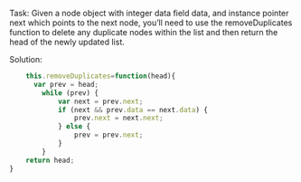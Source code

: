 Task: Given a node object with integer data field data, and instance pointer next which points to the next node, you’ll need to use the removeDuplicates function to delete any duplicate nodes within the list and then return the head of the newly updated list.

Solution: 
```javascript
    this.removeDuplicates=function(head){
      var prev = head;
        while (prev) {
            var next = prev.next;
            if (next && prev.data == next.data) { 
                prev.next = next.next; 
            } else {
                prev = prev.next;
            }
        }
    return head;
}
```
